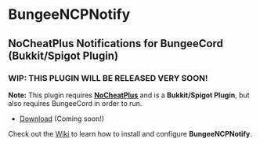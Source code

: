 # BungeeNCPNotify #
## NoCheatPlus Notifications for BungeeCord (Bukkit/Spigot Plugin) ##

### WIP: THIS PLUGIN WILL BE RELEASED VERY SOON! ###

**Note:** This plugin requires [**NoCheatPlus**](https://github.com/NoCheatPlus/NoCheatPlus) and is a **Bukkit/Spigot Plugin**, but also requires BungeeCord in order to run.

- [Download](https://github.com/Krymonota/BungeeNCPNotify/releases) (Coming soon!)

Check out the [Wiki](https://github.com/Krymonota/BungeeNCPNotify/wiki) to learn how to install and configure **BungeeNCPNotify**.
